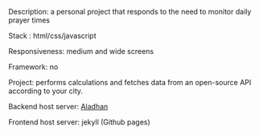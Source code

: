 Description: a personal project that responds to the need to monitor daily prayer times

Stack : html/css/javascript

Responsiveness: medium and wide screens

Framework: no

Project: performs calculations and fetches data from an open-source API according to your city.

Backend host server: [Aladhan](https://aladhan.com/prayer-times-api
)

Frontend host server: jekyll (Github pages)

